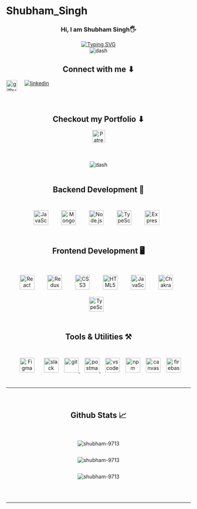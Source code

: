 # Shubham_Singh

</hr>
<div align="center">
  <h3>Hi, I am Shubham Singh🖐</p> </h3>
  <a href="https://git.io/typing-svg"><img
      src="https://readme-typing-svg.demolab.com?font=Fira+Code&pause=1000&color=A9DFBF&width=435&lines=PASSIONATE+FULL+STACK+WEB+DEVELOPER.."
      alt="Typing SVG" /></a>
</div>
<div align="center">
  <img src="https://drive.google.com/file/d/1THCd17Qy8WumW9bj-doWmdWrkJV4Z730/view?usp=sharing"
    alt="dash" />
</div>
<h2 align='center'> Connect with me ⬇</h2>
<div  style="display:flex; gap:20px" align="center">
  <a  href="mailto:shubhammddp@gmail.com" target="_blank">
    <img
      src=https://www.google.com/gmail/about/static-2.0/images/logo-gmail.png?fingerprint=c2eaf4aae389c3f885e97081bb197b97
      alt=github style="height: 30px;" />
  </a>
  <a href="https://www.linkedin.com/in/shubham-singh-3b2621258/" target="_blank">
    <img src=https://img.shields.io/badge/linkedin-%231E77B5.svg?&style=for-the-badge&logo=linkedin&logoColor=white
      alt=linkedin style="margin-bottom: 5px;" />
  </a>
</div>
<br />
<br />
<div align="center">
  <h2> Checkout my Portfolio ⬇</h2>
  <a href="https://github.com/shubh9713/shubh9713" target="_blank">
    <img
      src="https://img.shields.io/static/v1?message=Portfolio&logo=patreon&label=&color=F96854&logoColor=white&labelColor=&style=for-the-badge"
      height="35" alt="Patreon logo" />
  </a>
  <br />
</div>

<br />
<br />
<div align="center">
  </br>
  <img src="https://user-images.githubusercontent.com/73097560/115834477-dbab4500-a447-11eb-908a-139a6edaec5c.gif"
    alt="dash" />
</div>
<div>
  <br />

  <h2 align="center">Backend Development 💽</h2>
  <br />
  <div align="center">
    <a href="https://www.javascript.com/" target="_blank"><img style="margin: 10px"
        src="https://profilinator.rishav.dev/skills-assets/javascript-original.svg" alt="JavaScript" title='Jvascript'
        height="40" /></a>
    &nbsp;&nbsp;
    <a href="https://www.mongodb.com/" target="_blank"><img style="margin: 10px"
        src="https://profilinator.rishav.dev/skills-assets/mongodb-original-wordmark.svg" alt="MongoDB" title="MongoDB"
        height="40" /></a>
    &nbsp;&nbsp;
    <a href="https://nodejs.org/" target="_blank"><img style="margin: 10px"
        src="https://encrypted-tbn0.gstatic.com/images?q=tbn:ANd9GcRt-luwzWIsU71KDMtJR7T4GsrIm1gdmrchSg" title="NodeJS"
        alt="Node.js" height="40" /></a>
    &nbsp;&nbsp;
    <a href="https://www.typescriptlang.org/" target="_blank"><img style="margin: 10px"
        src="https://profilinator.rishav.dev/skills-assets/typescript-original.svg" alt="TypeScript" title="TypeScript"
        height="40" /></a>
    &nbsp;&nbsp;
    <a href="https://expressjs.com/" target="_blank"><img style="margin: 10px"
        src="https://w7.pngwing.com/pngs/925/447/png-transparent-express-js-node-js-javascript-mongodb-node-js-text-trademark-logo.png"
        title="ExpressJS" alt="Express.js" height="40" /></a>
    &nbsp;&nbsp;
    <br />
  </div>
  <br />
  <h2 align="center">Frontend Development 🖥</h2>
  <br />
  <div align="center">
    <a href="https://reactjs.org/" target="_blank"><img style="margin: 10px"
        src="https://profilinator.rishav.dev/skills-assets/react-original-wordmark.svg" alt="React" height="40" /></a>
    &nbsp;&nbsp;
    <a href="https://redux.js.org/" target="_blank"><img style="margin: 10px"
        src="https://profilinator.rishav.dev/skills-assets/redux-original.svg" alt="Redux" height="40" /></a>
    &nbsp;&nbsp;
    <a href="https://www.w3schools.com/css/" target="_blank"><img style="margin: 10px"
        src="https://profilinator.rishav.dev/skills-assets/css3-original-wordmark.svg" alt="CSS3" height="40" /></a>
    &nbsp;&nbsp;
    <a href="https://en.wikipedia.org/wiki/HTML5" target="_blank"><img style="margin: 10px"
        src="https://profilinator.rishav.dev/skills-assets/html5-original-wordmark.svg" alt="HTML5" height="40" /></a>
    &nbsp;&nbsp;
    <a href="https://www.javascript.com/" target="_blank"><img style="margin: 10px"
        src="https://profilinator.rishav.dev/skills-assets/javascript-original.svg" alt="JavaScript" height="40" /></a>
    &nbsp;&nbsp;
    <a href="https://chakra-ui.com/" target="_blank"><img style="margin: 10px"
        src="https://profilinator.rishav.dev/skills-assets/chakraui.png" alt="Chakra UI" height="40" /></a>
    &nbsp;&nbsp;
    <a href="https://www.typescriptlang.org/" target="_blank"><img style="margin: 10px"
        src="https://profilinator.rishav.dev/skills-assets/typescript-original.svg" alt="TypeScript" height="40" /></a>
    &nbsp;&nbsp;
    <br />
  </div>
  <br />

  <div align="center">
    <h2>Tools & Utilities ⚒</h2>
    <br />
    <a href="https://www.figma.com/" target="_blank"><img style="margin: 10px"
        src="https://profilinator.rishav.dev/skills-assets/figma-icon.svg" alt="Figma" height="40" /></a>
    &nbsp;&nbsp;
    <img src="https://cdn.jsdelivr.net/gh/devicons/devicon/icons/slack/slack-original.svg" height="40"
      alt="slack logo" />
    &nbsp;&nbsp;
    <a href="https://git-scm.com/" target="_blank" rel="no-referrer"> <img
        src="https://www.vectorlogo.zone/logos/git-scm/git-scm-icon.svg" alt="git" width="40" height="40" /> </a>
    &nbsp;&nbsp;
    <a href="https://postman.com" target="_blank" rel="no-referrer"> <img
        src="https://www.vectorlogo.zone/logos/getpostman/getpostman-icon.svg" alt="postman" width="40" height="40" />
    </a>
    &nbsp;&nbsp;
    <img src="https://cdn.jsdelivr.net/gh/devicons/devicon/icons/vscode/vscode-original.svg" height="40"
      alt=" vs code logo" />
    &nbsp;&nbsp;
    <img src="https://cdn.jsdelivr.net/gh/devicons/devicon/icons/npm/npm-original-wordmark.svg" height="40"
      alt="npm logo" />
    &nbsp;&nbsp;
    <img src="https://cdn.jsdelivr.net/gh/devicons/devicon/icons/canva/canva-original.svg" height="40"
      alt="canvas logo" />
    &nbsp;&nbsp;
    <a href="https://firebase.google.com/" target="_blank" rel="no-referrer"> <img
        src="https://www.vectorlogo.zone/logos/firebase/firebase-icon.svg" alt="firebase" width="40" height="40" /> </a>
  </div>
</div>
<br />
<hr>
</br>
<div align="center">
  <h2>Github Stats 📈</h2>
  <br />
  <div style="display: flex; flex-direction:column; justify-content: center;">
    <p><img
       src="https://github-readme-streak-stats.herokuapp.com/?user=Sourabh-2101&theme=tokyonight"
      alt="shubham-9713" /></p>
    <p>
       <img 
        src="https://github-readme-stats.vercel.app/api?username=Sourabh-2101&theme=tokyonight&show_icons=true&locale=en"
        alt="shubham-9713 " /> 
    </p>
  </div>
  <p><img 
        src="https://github-readme-stats.vercel.app/api/top-langs?username=Sourabh-2101&theme=tokyonight&show_icons=true&locale=en&layout=compact"
        alt="shubham-9713" /></p>
  <br />

  <br />

</div>
<hr />
